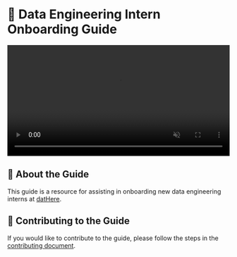 # 🚀 Data Engineering Intern Onboarding Guide

<a href="https://dathere.com" target="_blank">
  <video
    width="100%"
    src="./static/vid/datHere-logo-intro.mp4"
    autoPlay
    loop
    muted
  ></video>
</a>

</center>

## 📖 About the Guide

This guide is a resource for assisting in onboarding new data engineering interns at [datHere](https://dathere.com).

## 🤝 Contributing to the Guide

If you would like to contribute to the guide, please follow the steps in the [contributing document](./CONTRIBUTING.md).

